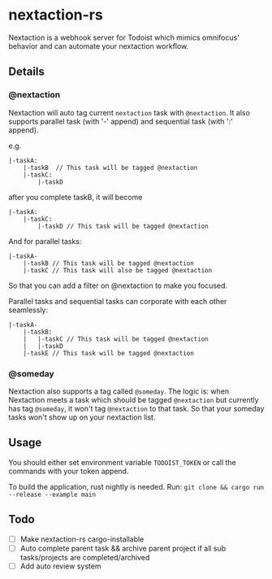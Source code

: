 # nextaction-rs

Nextaction is a webhook server for Todoist which mimics omnifocus' behavior and can automate your nextaction workflow.

## Details

### @nextaction
Nextaction will auto tag current `nextaction` task with `@nextaction`. It also supports parallel task (with '-' append)
and sequential task (with ':' append).

e.g.
```
|-taskA:
    |-taskB  // This task will be tagged @nextaction
    |-taskC:
        |-taskD
```
after you complete taskB, it will become
```
|-taskA:
    |-taskC:
        |-taskD // This task will be tagged @nextaction
```
And for parallel tasks:
```
|-taskA-
    |-taskB // This task will be tagged @nextaction
    |-taskC // This task will also be tagged @nextaction
```

So that you can add a filter on @nextaction to make you focused.

Parallel tasks and sequential tasks can corporate with each other seamlessly:
```
|-taskA-
    |-taskB:
    |   |-taskC // This task will be tagged @nextaction
    |   |-taskD
    |-taskE // This task will be tagged @nextaction
```

### @someday
Nextaction also supports a tag called `@someday`. The logic is:
when Nextaction meets a task which should be tagged `@nextaction`
but currently has tag `@someday`, it won't tag `@nextaction` to that task.
So that your someday tasks won't show up on your nextaction list.

## Usage
You should either set environment variable `TODOIST_TOKEN`
or call the commands with your token append.

To build the application, rust nightly is needed.
Run: `git clone && cargo run --release --example main`

## Todo

- [ ] Make nextaction-rs cargo-installable
- [ ] Auto complete parent task && archive parent project if all sub tasks/projects are completed/archived
- [ ] Add auto review system
